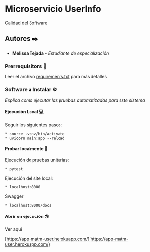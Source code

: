 # Microservicio UserInfo

Calidad del Software

## Autores ✒️

* **Melissa Tejada** - *Estudiante de especialización* 


### Prerrequisitors 🔧

Leer el archivo [requirements.txt](https://github.com/mtejada073/Taller2/blob/main/requirements.txt) para más detalles

### Software a Instalar ⚙️

_Explica como ejecutar las pruebas automatizadas para este sistema_

#### Ejecución Local 💻

Seguir los siguientes pasos:

```
* source .venv/bin/activate
* uvicorn main:app --reload
```

#### Probar localmente 🔎
Ejecución de pruebas unitarias:
```
* pytest
```

Ejecución del site local: 
```
* localhost:8000
```

Swagger
```
* localhost:8000/docs
```
#### Abrir en ejecución 🌎

Ver aquí

[https://app-matm-user.herokuapp.com/](https://app-matm-user.herokuapp.com/)

